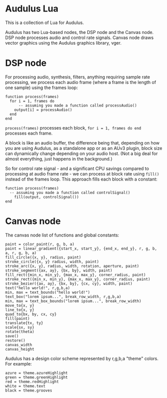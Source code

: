 # Audulus Lua
This is a collection of Lua for Audulus. 

Audulus has two Lua-based nodes, the DSP node and the Canvas node. 
DSP node processes audio and control rate signals.
Canvas node draws vector graphics using the Audulus graphics library, vger.

# DSP node

For processing audio, synthesis, filters, anything requiring sample rate processing,
we process each audio frame (where a frame is the length of one sample) using the frames loop:
```
function process(frames)
  for i = 1, frames do
      -- assuming you made a function called processAudio()
    output[i] = processAudio()
  end
end
```

`process(frames)` processes each block, `for i = 1, frames do end` processes each frame.

A block is like an audio buffer, the difference being that, depending on how you are using Audulus, as a standalone app or as an AUv3 plugin, block size can dynamically change depending on your audio host. (Not a big deal for almost everything, just happens in the background.)

So for control rate signal - and a significant CPU savings compared to processing at audio frame rate - we can process at block rate using `fill()` instead of the frames loop. This approach fills each block with a constant:
```
function process(frames)
  -- assuming you made a function called controlSignal()
    fill(output, controlSignal())
end
```


# Canvas node

The canvas node list of functions and global constants:
```
paint = color_paint(r, g, b, a)
paint = linear_gradient({start_x, start_y}, {end_x, end_y}, r, g, b, a, r, g, b, a)
fill_circle({x, y}, radius, paint)
stroke_circle({x, y} radius, width, paint)
stroke_arc({x, y}, radius, width, rotation, aperture, paint)
stroke_segment({ax, ay}, {bx, by}, width, paint)
fill_rect({min_x, min_y}, {max_x, max_y}, corner_radius, paint)
stroke_rect({min_x, min_y}, {max_x, max_y}, corner_radius, paint)
stroke_bezier({ax, ay}, {bx, by}, {cx, cy}, width, paint)
text("hello world!", r,g,b,a)
min, max = text_bounds("hello world!")
text_box("lorem ipsum...", break_row_width, r,g,b,a)
min, max = text_box_bounds("lorem ipsum...", break_row_width)
move_to{x, y}
line_to{x, y}
quad_to{bx, by, cx, cy}
fill(paint)
translate{tx, ty}
scale{sx, sy}
rotate(theta)
save()
restore()
canvas_width
canvas_height
```

Audulus has a design color scheme represented by r,g,b,a "theme" colors. For example:

```
azure = theme.azureHighlight
green = theme.greenHighlight
red = theme.redHighlight
white = theme.text
black = theme.grooves
```
